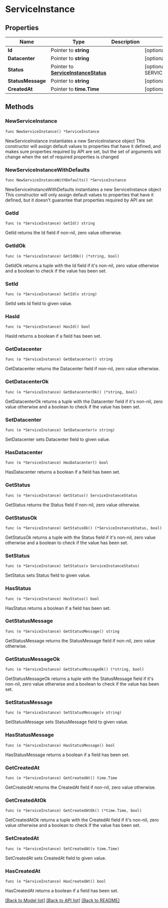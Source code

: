 # ServiceInstance

## Properties

Name | Type | Description | Notes
------------ | ------------- | ------------- | -------------
**Id** | Pointer to **string** |  | [optional] 
**Datacenter** | Pointer to **string** |  | [optional] 
**Status** | Pointer to [**ServiceInstanceStatus**](ServiceInstanceStatus.md) |  | [optional] [default to SERVICEINSTANCESTATUS_UNKNOWN]
**StatusMessage** | Pointer to **string** |  | [optional] 
**CreatedAt** | Pointer to **time.Time** |  | [optional] 

## Methods

### NewServiceInstance

`func NewServiceInstance() *ServiceInstance`

NewServiceInstance instantiates a new ServiceInstance object
This constructor will assign default values to properties that have it defined,
and makes sure properties required by API are set, but the set of arguments
will change when the set of required properties is changed

### NewServiceInstanceWithDefaults

`func NewServiceInstanceWithDefaults() *ServiceInstance`

NewServiceInstanceWithDefaults instantiates a new ServiceInstance object
This constructor will only assign default values to properties that have it defined,
but it doesn't guarantee that properties required by API are set

### GetId

`func (o *ServiceInstance) GetId() string`

GetId returns the Id field if non-nil, zero value otherwise.

### GetIdOk

`func (o *ServiceInstance) GetIdOk() (*string, bool)`

GetIdOk returns a tuple with the Id field if it's non-nil, zero value otherwise
and a boolean to check if the value has been set.

### SetId

`func (o *ServiceInstance) SetId(v string)`

SetId sets Id field to given value.

### HasId

`func (o *ServiceInstance) HasId() bool`

HasId returns a boolean if a field has been set.

### GetDatacenter

`func (o *ServiceInstance) GetDatacenter() string`

GetDatacenter returns the Datacenter field if non-nil, zero value otherwise.

### GetDatacenterOk

`func (o *ServiceInstance) GetDatacenterOk() (*string, bool)`

GetDatacenterOk returns a tuple with the Datacenter field if it's non-nil, zero value otherwise
and a boolean to check if the value has been set.

### SetDatacenter

`func (o *ServiceInstance) SetDatacenter(v string)`

SetDatacenter sets Datacenter field to given value.

### HasDatacenter

`func (o *ServiceInstance) HasDatacenter() bool`

HasDatacenter returns a boolean if a field has been set.

### GetStatus

`func (o *ServiceInstance) GetStatus() ServiceInstanceStatus`

GetStatus returns the Status field if non-nil, zero value otherwise.

### GetStatusOk

`func (o *ServiceInstance) GetStatusOk() (*ServiceInstanceStatus, bool)`

GetStatusOk returns a tuple with the Status field if it's non-nil, zero value otherwise
and a boolean to check if the value has been set.

### SetStatus

`func (o *ServiceInstance) SetStatus(v ServiceInstanceStatus)`

SetStatus sets Status field to given value.

### HasStatus

`func (o *ServiceInstance) HasStatus() bool`

HasStatus returns a boolean if a field has been set.

### GetStatusMessage

`func (o *ServiceInstance) GetStatusMessage() string`

GetStatusMessage returns the StatusMessage field if non-nil, zero value otherwise.

### GetStatusMessageOk

`func (o *ServiceInstance) GetStatusMessageOk() (*string, bool)`

GetStatusMessageOk returns a tuple with the StatusMessage field if it's non-nil, zero value otherwise
and a boolean to check if the value has been set.

### SetStatusMessage

`func (o *ServiceInstance) SetStatusMessage(v string)`

SetStatusMessage sets StatusMessage field to given value.

### HasStatusMessage

`func (o *ServiceInstance) HasStatusMessage() bool`

HasStatusMessage returns a boolean if a field has been set.

### GetCreatedAt

`func (o *ServiceInstance) GetCreatedAt() time.Time`

GetCreatedAt returns the CreatedAt field if non-nil, zero value otherwise.

### GetCreatedAtOk

`func (o *ServiceInstance) GetCreatedAtOk() (*time.Time, bool)`

GetCreatedAtOk returns a tuple with the CreatedAt field if it's non-nil, zero value otherwise
and a boolean to check if the value has been set.

### SetCreatedAt

`func (o *ServiceInstance) SetCreatedAt(v time.Time)`

SetCreatedAt sets CreatedAt field to given value.

### HasCreatedAt

`func (o *ServiceInstance) HasCreatedAt() bool`

HasCreatedAt returns a boolean if a field has been set.


[[Back to Model list]](../README.md#documentation-for-models) [[Back to API list]](../README.md#documentation-for-api-endpoints) [[Back to README]](../README.md)


